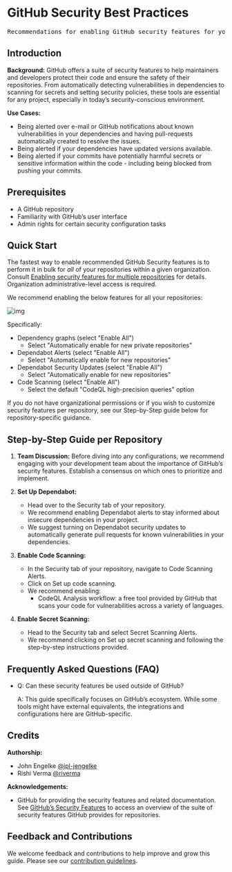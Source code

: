 # GitHub Security Best Practices

<pre align="center">Recommendations for enabling GitHub security features for your repositories.</pre>

## Introduction

**Background:** GitHub offers a suite of security features to help maintainers and developers protect their code and ensure the safety of their repositories. From automatically detecting vulnerabilities in dependencies to scanning for secrets and setting security policies, these tools are essential for any project, especially in today’s security-conscious environment.

**Use Cases:**
- Being alerted over e-mail or GitHub notifications about known vulnerabilities in your dependencies and having pull-requests automatically created to resolve the issues. 
- Being alerted if your dependencies have updated versions available.
- Being alerted if your commits have potentially harmful secrets or sensitive information within the code - including being blocked from pushing your commits. 

## Prerequisites

- A GitHub repository
- Familiarity with GitHub’s user interface
- Admin rights for certain security configuration tasks

## Quick Start

The fastest way to enable recommended GitHub Security features is to perform it in bulk for _all_ of your repositories within a given organization. Consult [Enabling security features for multiple repositories](https://docs.github.com/en/enterprise-cloud@latest/code-security/security-overview/enabling-security-features-for-multiple-repositories) for details. Organization administrative-level access is required. 

We recommend enabling the below features for all your repositories:

![img](https://github.com/NASA-AMMOS/slim/assets/3129134/be02ee5f-74cb-4869-bdf2-020c184516ec)

Specifically:
- Dependency graphs (select "Enable All")
  - Select "Automatically enable for new private repositories"
- Dependabot Alerts (select "Enable All")
  - Select "Automatically enable for new repositories"
- Dependabot Security Updates (select "Enable All")
  - Select "Automatically enable for new repositories"
- Code Scanning (select "Enable All")
  - Select the default "CodeQL high-precision queries" option

If you do not have organizational permissions or if you wish to customize security features per repository, see our Step-by-Step guide below for repository-specific guidance. 
 
## Step-by-Step Guide per Repository

1. **Team Discussion:** Before diving into any configurations, we recommend engaging with your development team about the importance of GitHub’s security features. Establish a consensus on which ones to prioritize and implement.

2. **Set Up Dependabot:**
   - Head over to the Security tab of your repository.
   - We recommend enabling Dependabot alerts to stay informed about insecure dependencies in your project.
   - We suggest turning on Dependabot security updates to automatically generate pull requests for known vulnerabilities in your dependencies.

3. **Enable Code Scanning:**
   - In the Security tab of your repository, navigate to Code Scanning Alerts.
   - Click on Set up code scanning.
   - We recommend enabling:
     - CodeQL Analysis workflow: a free tool provided by GitHub that scans your code for vulnerabilities across a variety of languages.

4. **Enable Secret Scanning:**
   - Head to the Security tab and select Secret Scanning Alerts.
   - We recommend clicking on Set up secret scanning and following the step-by-step instructions provided.

## Frequently Asked Questions (FAQ)

- Q: Can these security features be used outside of GitHub?

  A: This guide specifically focuses on GitHub’s ecosystem. While some tools might have external equivalents, the integrations and configurations here are GitHub-specific.

## Credits

**Authorship:**
- John Engelke [@jpl-jengelke](http://github.com/jpl-jengelke/)
- Rishi Verma [@riverma](http://github.com/riverma/)

**Acknowledgements:**
- GitHub for providing the security features and related documentation. See [GitHub’s Security Features](https://docs.github.com/en/code-security) to access an overview of the suite of security features GitHub provides for repositories.

## Feedback and Contributions

We welcome feedback and contributions to help improve and grow this guide. Please see our [contribution guidelines](https://nasa-ammos.github.io/slim/docs/contribute/contributing/).
